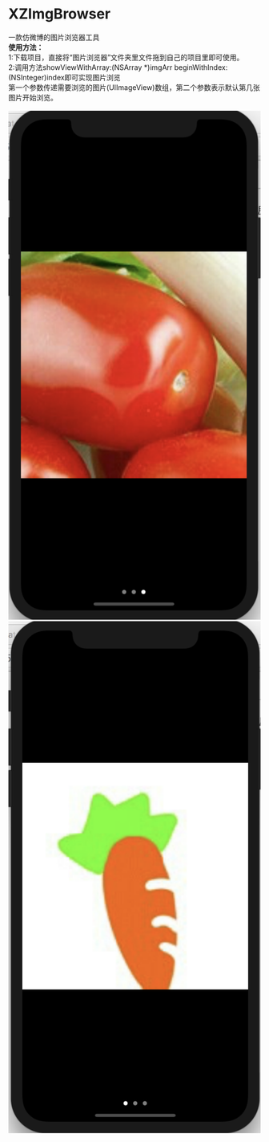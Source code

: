 # XZImgBrowser
一款仿微博的图片浏览器工具<br>
<b>使用方法：</b><br>
1:下载项目，直接将“图片浏览器”文件夹里文件拖到自己的项目里即可使用。<br>
2:调用方法showViewWithArray:(NSArray *)imgArr beginWithIndex:(NSInteger)index即可实现图片浏览<br>
第一个参数传递需要浏览的图片(UIImageView)数组，第二个参数表示默认第几张图片开始浏览。<br><br>
<img src="https://github.com/mrkizy/XZImgBrowser/blob/master/Demo/pic1.png" />
<img src="https://github.com/mrkizy/XZImgBrowser/blob/master/Demo/pic2.png" />
